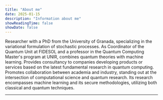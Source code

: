 ```yaml
---
title: "About me"
date: 2025-01-15
description: "Information about me"
showReadingTime: false
showDate: false
---
```



Researcher with a PhD from the University of Granada, specializing in the variational formulation of stochastic processes. As Coordinator of the Quantum Unit at FIDESOL and a professor in the Quantum Computing Master's program at UNIR, combines quantum theories with machine learning. Provides consultancy to companies developing products or services based on the latest fundamental research in quantum computing. Promotes collaboration between academia and industry, standing out at the intersection of computational science and quantum research. Its research encompasses machine learning and its secure methodologies, utilizing both classical and quantum techniques. 

---
